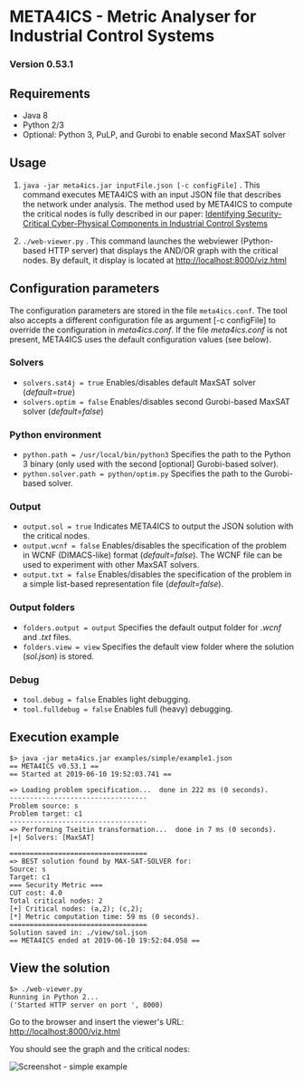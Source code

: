 # META4ICS - Metric Analyser for Industrial Control Systems
### Version 0.53.1


## Requirements
* Java 8
* Python 2/3
* Optional: Python 3, PuLP, and Gurobi to enable second MaxSAT solver

## Usage

1. ```java -jar meta4ics.jar inputFile.json [-c configFile]``` . 
This command executes META4ICS with an input JSON file that describes the network under analysis. 
The method used by META4ICS to compute the critical nodes is fully described in our paper: 
[Identifying Security-Critical Cyber-Physical Components in Industrial Control Systems](https://arxiv.org/abs/1905.04796)

2. ```./web-viewer.py``` . 
This command launches the webviewer (Python-based HTTP server) that displays the AND/OR graph with the critical nodes. 
By default, it display is located at [http://localhost:8000/viz.html](http://localhost:8000/viz.html)

## Configuration parameters
The configuration parameters are stored in the file ```meta4ics.conf```. 
The tool also accepts a different configuration file as argument [-c configFile] to override the configuration in *meta4ics.conf*. If the file *meta4ics.conf* is not present, META4ICS uses the default configuration values (see below). 

### Solvers
* ```solvers.sat4j = true``` Enables/disables default MaxSAT solver (*default=true*)
* ```solvers.optim = false``` Enables/disables second Gurobi-based MaxSAT solver (*default=false*)

### Python environment
* ```python.path = /usr/local/bin/python3``` Specifies the path to the Python 3 binary (only used with the second [optional] Gurobi-based solver). 
* ```python.solver.path = python/optim.py``` Specifies the path to the Gurobi-based solver. 

### Output
* ```output.sol = true``` Indicates META4ICS to output the JSON solution with the critical nodes. 
* ```output.wcnf = false``` Enables/disables the specification of the problem in WCNF (DIMACS-like) format (*default=false*). The WCNF file can be used to experiment with other MaxSAT solvers. 
* ```output.txt = false``` Enables/disables the specification of the problem in a simple list-based representation file (*default=false*). 


### Output folders
* ```folders.output = output``` Specifies the default output folder for *.wcnf* and *.txt* files.
* ```folders.view = view``` Specifies the default view folder where the solution (*sol.json*) is stored. 

### Debug
* ```tool.debug = false``` Enables light debugging. 
* ```tool.fulldebug = false``` Enables full (heavy) debugging. 


## Execution example
```
$> java -jar meta4ics.jar examples/simple/example1.json
== META4ICS v0.53.1 ==
== Started at 2019-06-10 19:52:03.741 ==

=> Loading problem specification...  done in 222 ms (0 seconds).
----------------------------------
Problem source: s
Problem target: c1
----------------------------------
=> Performing Tseitin transformation...  done in 7 ms (0 seconds).
|+| Solvers: [MaxSAT]

==================================
=> BEST solution found by MAX-SAT-SOLVER for:
Source: s
Target: c1
=== Security Metric ===
CUT cost: 4.0
Total critical nodes: 2
[+] Critical nodes: (a,2); (c,2);
[*] Metric computation time: 59 ms (0 seconds).
==================================
Solution saved in: ./view/sol.json
== META4ICS ended at 2019-06-10 19:52:04.058 ==
```

## View the solution
```
$> ./web-viewer.py
Running in Python 2...
('Started HTTP server on port ', 8000)
```
Go to the browser and insert the viewer's URL: [http://localhost:8000/viz.html](http://localhost:8000/viz.html)

You should see the graph and the critical nodes:

![Screenshot - simple example](https://github.com/mbarrere/meta4ics/blob/master/screenshots/example1.png)
